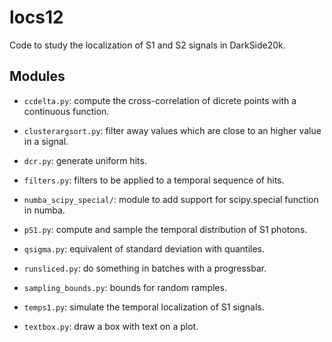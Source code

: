 # locs12

Code to study the localization of S1 and S2 signals in DarkSide20k.

## Modules

  * `ccdelta.py`: compute the cross-correlation of dicrete points with a
    continuous function.

  * `clusterargsort.py`: filter away values which are close to an higher value
    in a signal.

  * `dcr.py`: generate uniform hits.
  
  * `filters.py`: filters to be applied to a temporal sequence of hits.
    
  * `numba_scipy_special/`: module to add support for scipy.special function in
    numba.

  * `pS1.py`: compute and sample the temporal distribution of S1 photons.
  
  * `qsigma.py`: equivalent of standard deviation with quantiles.
  
  * `runsliced.py`: do something in batches with a progressbar.
  
  * `sampling_bounds.py`: bounds for random ramples.
  
  * `temps1.py`: simulate the temporal localization of S1 signals.
  
  * `textbox.py`: draw a box with text on a plot.
